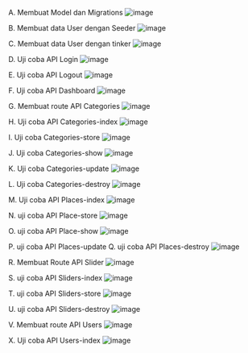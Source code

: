 A. Membuat Model dan Migrations
![image](https://github.com/user-attachments/assets/f96a8236-a90f-4ab6-9bab-a075e6662841)

B. Membuat data User dengan Seeder
![image](https://github.com/user-attachments/assets/9680f60f-d2b3-43d0-bfe3-c4cd5e03ed2c)

C. Membuat data User dengan tinker
![image](https://github.com/user-attachments/assets/e664f111-7ca1-45e5-8ee1-5ea6a706e969)

D. Uji coba API Login
![image](https://github.com/user-attachments/assets/3cab8a3c-c5bf-4b8b-965b-ef9784f28976)

E. Uji coba API Logout
![image](https://github.com/user-attachments/assets/13814d0e-1d2f-469c-929f-1d545b705d50)

F. Uji coba API Dashboard
![image](https://github.com/user-attachments/assets/1b927c53-7f7d-4cf7-8934-fba01abe2ba4)

G. Membuat route API Categories
![image](https://github.com/user-attachments/assets/c15a5aa7-4234-4199-b862-e38f4aef7531)

H. Uji coba API Categories-index
![image](https://github.com/user-attachments/assets/15103add-ced5-4931-b0cd-ac894bb78c07)

I. Uji coba Categories-store
![image](https://github.com/user-attachments/assets/bbe7e971-4680-409f-b859-a5854941f78b)

J. Uji coba Categories-show
![image](https://github.com/user-attachments/assets/ceb97031-724f-4f10-aa1c-8ef5385ab6c3)

K. Uji coba Categories-update
![image](https://github.com/user-attachments/assets/23a24f38-0ea5-4086-ae38-1fda2091b149)

L. Uji coba Categories-destroy
![image](https://github.com/user-attachments/assets/7856880a-021c-463a-b6a8-421b5710656d)

M. Uji coba API Places-index
![image](https://github.com/user-attachments/assets/fb422925-5266-49b6-9d5f-66c55329ea8b)

N. uji coba API Place-store
![image](https://github.com/user-attachments/assets/630c0c12-8df5-4add-aaa3-22a18e885712)

O. uji coba API Place-show
![image](https://github.com/user-attachments/assets/fca99f62-9b6d-4e3f-a197-e67eb8b135bc)

P. uji coba API Places-update
Q. uji coba API Places-destroy
![image](https://github.com/user-attachments/assets/610d8840-bdb2-4d7d-90f4-ace37e37798f)

R. Membuat Route API Slider
![image](https://github.com/user-attachments/assets/a6e0d650-80a7-4f63-b886-815f8998b91b)

S. uji coba API Sliders-index
![image](https://github.com/user-attachments/assets/e6269429-0709-4759-be7a-857a3c2a3f5a)

T. uji coba API Sliders-store
![image](https://github.com/user-attachments/assets/1ff7a0c5-8265-4770-8d24-54dc2e9fdc81)

U. uji coba API Sliders-destroy
![image](https://github.com/user-attachments/assets/d1fcb90c-015a-4f2a-b9cf-dc78419d29b7)

V. Membuat route API Users
![image](https://github.com/user-attachments/assets/327f7a18-1721-43fa-b811-c2d7a7ba13cd)

X. Uji coba API Users-index
![image](https://github.com/user-attachments/assets/e6f43fc3-7a65-42fa-8630-afab83c73da0)


